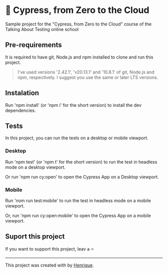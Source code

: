 # 🎄 Cypress, from Zero to the Cloud

Sample project for the "Cypress, from Zero to the Cloud" course of the Talking About Testing online school

## Pre-requirements

It is required to have git, Node.js and npm installed to clone and run this project.

>I've used versions '2.42.1', 'v20.13.1' and '10.8.1' of git, Node.js and npm, respectively. I suggest you use the same or later LTS versions.

## Instalation

Run 'npm install' (or 'npm i' for the short version) to install the dev dependencies.

## Tests

In this project, you can run the tests on a desktop or mobile viewport.

### Desktop

Run 'npm test' (or 'npm t' for the short version) to run the test in headless mode on a desktop viewport.

Or run 'npm run cy:open' to open the Cypress App on a Desktop viewport.

### Mobile

Run 'nom run test:mobile' to run the test in headless mode on a mobile viewport.

Or, run 'npm run cy:open:mobile' to open the Cypress App on a mobile viewport.

## Suport this project

If you want to support this project, leav a ⭐

___

This project was created with by [Henrique](https://github.com/henriqueos92).